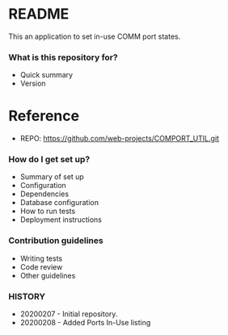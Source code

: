 # README #

This an application to set in-use COMM port states.

### What is this repository for? ###

* Quick summary
* Version

# Reference
- REPO: https://github.com/web-projects/COMPORT_UTIL.git

### How do I get set up? ###

* Summary of set up
* Configuration
* Dependencies
* Database configuration
* How to run tests
* Deployment instructions

### Contribution guidelines ###

* Writing tests
* Code review
* Other guidelines

### HISTORY ###

* 20200207 - Initial repository.
* 20200208 - Added Ports In-Use listing
